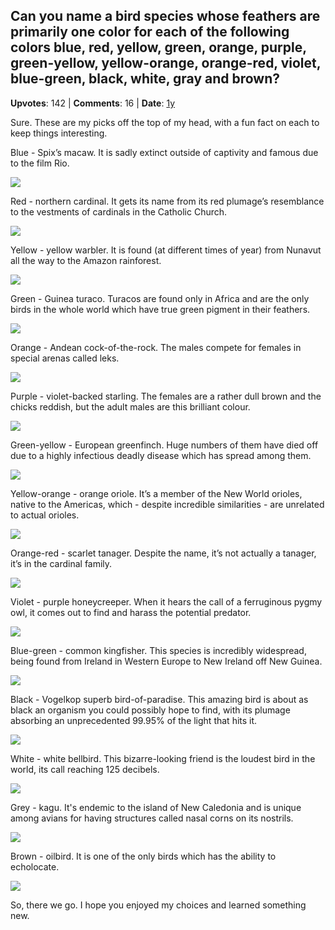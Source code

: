 ## Can you name a bird species whose feathers are primarily one color for each of the following colors blue, red, yellow, green, orange, purple, green-yellow, yellow-orange, orange-red, violet, blue-green, black, white, gray and brown?
    
**Upvotes**: 142 | **Comments**: 16 | **Date**: [1y](https://www.quora.com/Can-you-name-a-bird-species-whose-feathers-are-primarily-one-color-for-each-of-the-following-colors-blue-red-yellow-green-orange-purple-green-yellow-yellow-orange-orange-red-violet-blue-green-black-white-gray-and/answer/Gary-Meaney)

Sure. These are my picks off the top of my head, with a fun fact on each to keep things interesting.

Blue \- Spix’s macaw. It is sadly extinct outside of captivity and famous due to the film Rio.

![](https://qph.fs.quoracdn.net/main-qimg-fd4d1e0fdabb1e5dde589c9a7ce074df-lq)

Red - northern cardinal. It gets its name from its red plumage’s resemblance to the vestments of cardinals in the Catholic Church.

![](https://qph.fs.quoracdn.net/main-qimg-2c0ab187f3f0e7e820402070c8eb6563-lq)

Yellow \- yellow warbler. It is found (at different times of year) from Nunavut all the way to the Amazon rainforest.

![](https://qph.fs.quoracdn.net/main-qimg-0f71dbd17ae430e10361ef802b1613ca-lq)

Green \- Guinea turaco. Turacos are found only in Africa and are the only birds in the whole world which have true green pigment in their feathers.

![](https://qph.fs.quoracdn.net/main-qimg-a0012cb1634529278874ef9cd4618658-lq)

Orange \- Andean cock-of-the-rock. The males compete for females in special arenas called leks.

![](https://qph.fs.quoracdn.net/main-qimg-c34ce367d3a044dbc20286b2124252f8-lq)

Purple \- violet-backed starling. The females are a rather dull brown and the chicks reddish, but the adult males are this brilliant colour.

![](https://qph.fs.quoracdn.net/main-qimg-83d9c1d31f026723364ead15ab944615-lq)

Green-yellow \- European greenfinch. Huge numbers of them have died off due to a highly infectious deadly disease which has spread among them.

![](https://qph.fs.quoracdn.net/main-qimg-91dd4ccfc374c3f5fdcbfb158a37807f-lq)

Yellow-orange \- orange oriole. It’s a member of the New World orioles, native to the Americas, which - despite incredible similarities - are unrelated to actual orioles.

![](https://qph.fs.quoracdn.net/main-qimg-d470161609aa4ad85d3abd1bb99fa1d3-lq)

Orange-red \- scarlet tanager. Despite the name, it’s not actually a tanager, it’s in the cardinal family.

![](https://qph.fs.quoracdn.net/main-qimg-2d763f1ea3971b77a1757076325d4bcb-lq)

Violet \- purple honeycreeper. When it hears the call of a ferruginous pygmy owl, it comes out to find and harass the potential predator.

![](https://qph.fs.quoracdn.net/main-qimg-ee0d527fff84b62f1469dda76f340155-lq)

Blue-green \- common kingfisher. This species is incredibly widespread, being found from Ireland in Western Europe to New Ireland off New Guinea.

![](https://qph.fs.quoracdn.net/main-qimg-09db94840e0dbc0d728339a211a30964-lq)

Black \- Vogelkop superb bird-of-paradise. This amazing bird is about as black an organism you could possibly hope to find, with its plumage absorbing an unprecedented 99.95% of the light that hits it.

![](https://qph.fs.quoracdn.net/main-qimg-4059c9ad27e7c28ab5285e41086669bb-lq)

White \- white bellbird. This bizarre-looking friend is the loudest bird in the world, its call reaching 125 decibels.

![](https://qph.fs.quoracdn.net/main-qimg-f48167f06c644e12a67374fb32b25c49-lq)

Grey \- kagu. It's endemic to the island of New Caledonia and is unique among avians for having structures called nasal corns on its nostrils.

![](https://qph.fs.quoracdn.net/main-qimg-31dfe038cfc893385cdd09f6c9511dac-lq)

Brown \- oilbird. It is one of the only birds which has the ability to echolocate.

![](https://qph.fs.quoracdn.net/main-qimg-f4d13b93baf078d839cd61990b5ec42b-lq)

So, there we go. I hope you enjoyed my choices and learned something new.

